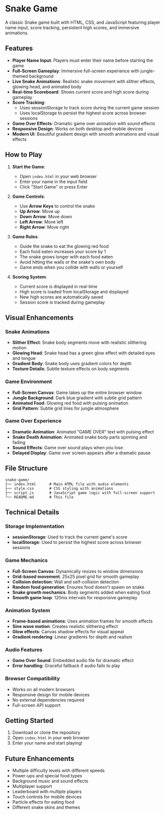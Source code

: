 # Snake Game

A classic Snake game built with HTML, CSS, and JavaScript featuring player name input, score tracking, persistent high scores, and immersive animations.

## Features

- **Player Name Input**: Players must enter their name before starting the game
- **Full-Screen Gameplay**: Immersive full-screen experience with jungle-themed background
- **Live Snake Animations**: Realistic snake movement with slither effects, glowing head, and animated body
- **Real-time Scoreboard**: Shows current score and high score during gameplay
- **Score Tracking**: 
  - Uses sessionStorage to track score during the current game session
  - Uses localStorage to persist the highest score across browser sessions
- **Game Over Effects**: Dramatic game over animation with sound effects
- **Responsive Design**: Works on both desktop and mobile devices
- **Modern UI**: Beautiful gradient design with smooth animations and visual effects

## How to Play

1. **Start the Game**:
   - Open `index.html` in your web browser
   - Enter your name in the input field
   - Click "Start Game" or press Enter

2. **Game Controls**:
   - Use **Arrow Keys** to control the snake
   - **Up Arrow**: Move up
   - **Down Arrow**: Move down
   - **Left Arrow**: Move left
   - **Right Arrow**: Move right

3. **Game Rules**:
   - Guide the snake to eat the glowing red food
   - Each food eaten increases your score by 1
   - The snake grows longer with each food eaten
   - Avoid hitting the walls or the snake's own body
   - Game ends when you collide with walls or yourself

4. **Scoring System**:
   - Current score is displayed in real-time
   - High score is loaded from localStorage and displayed
   - New high scores are automatically saved
   - Session score is tracked during gameplay

## Visual Enhancements

### Snake Animations
- **Slither Effect**: Snake body segments move with realistic slithering motion
- **Glowing Head**: Snake head has a green glow effect with detailed eyes and tongue
- **Gradient Body**: Snake body uses gradient colors for depth
- **Texture Details**: Subtle texture effects on body segments

### Game Environment
- **Full-Screen Canvas**: Game takes up the entire browser window
- **Jungle Background**: Dark blue gradient with subtle grid pattern
- **Animated Food**: Glowing red food with pulsing animation
- **Grid Pattern**: Subtle grid lines for jungle atmosphere

### Game Over Experience
- **Dramatic Animation**: Animated "GAME OVER" text with pulsing effect
- **Snake Death Animation**: Animated snake body parts spinning and fading
- **Sound Effects**: Game over sound plays when you lose
- **Delayed Display**: Game over screen appears after a dramatic pause

## File Structure

```
snake-game/
├── index.html      # Main HTML file with audio elements
├── style.css       # CSS styling with animations
├── script.js       # JavaScript game logic with full-screen support
└── README.md       # This file
```

## Technical Details

### Storage Implementation
- **sessionStorage**: Used to track the current game's score
- **localStorage**: Used to persist the highest score across browser sessions

### Game Mechanics
- **Full-Screen Canvas**: Dynamically resizes to window dimensions
- **Grid-based movement**: 25x25 pixel grid for smooth gameplay
- **Collision detection**: Wall and self-collision detection
- **Random food generation**: Ensures food doesn't spawn on snake
- **Snake growth mechanics**: Body segments added when eating food
- **Smooth game loop**: 120ms intervals for responsive gameplay

### Animation System
- **Frame-based animations**: Uses animation frames for smooth effects
- **Sine wave motion**: Creates realistic slithering effect
- **Glow effects**: Canvas shadow effects for visual appeal
- **Gradient rendering**: Linear gradients for depth and realism

### Audio Features
- **Game Over Sound**: Embedded audio file for dramatic effect
- **Error handling**: Graceful fallback if audio fails to play

### Browser Compatibility
- Works on all modern browsers
- Responsive design for mobile devices
- No external dependencies required
- Full-screen API support

## Getting Started

1. Download or clone the repository
2. Open `index.html` in your web browser
3. Enter your name and start playing!

## Future Enhancements

- Multiple difficulty levels with different speeds
- Power-ups and special food types
- Background music and sound effects
- Multiplayer support
- Leaderboard with multiple players
- Touch controls for mobile devices
- Particle effects for eating food
- Different snake skins and themes
